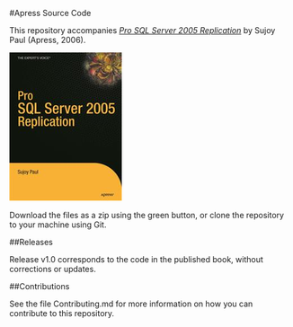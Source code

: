 #Apress Source Code

This repository accompanies [*Pro SQL Server 2005 Replication*](http://www.apress.com/9781590596500) by Sujoy Paul (Apress, 2006).

![Cover image](9781590596500.jpg)

Download the files as a zip using the green button, or clone the repository to your machine using Git.

##Releases

Release v1.0 corresponds to the code in the published book, without corrections or updates.

##Contributions

See the file Contributing.md for more information on how you can contribute to this repository.
